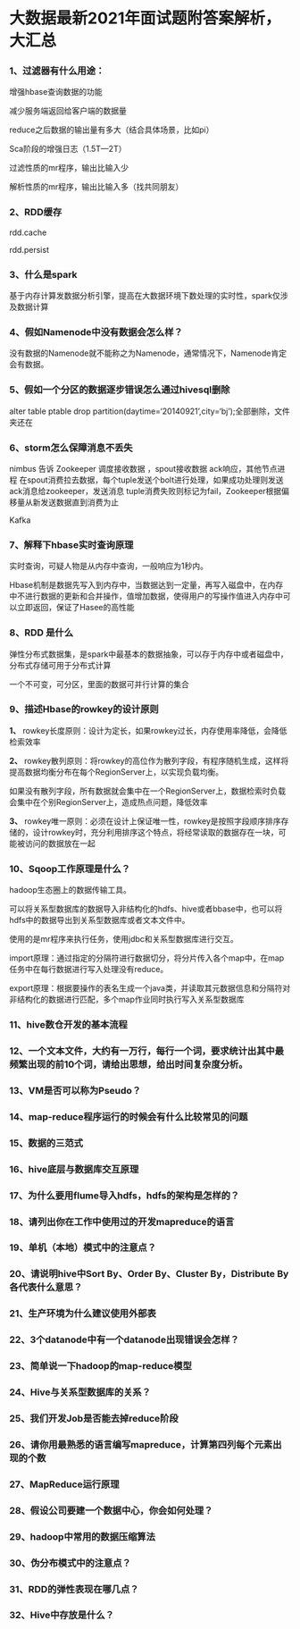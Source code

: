 # 大数据最新2021年面试题附答案解析，大汇总

### 1、过滤器有什么用途：

增强hbase查询数据的功能

减少服务端返回给客户端的数据量

reduce之后数据的输出量有多大（结合具体场景，比如pi）

Sca阶段的增强日志（1.5T—2T）

过滤性质的mr程序，输出比输入少

解析性质的mr程序，输出比输入多（找共同朋友）


### 2、RDD缓存

rdd.cache

rdd.persist


### 3、什么是spark

基于内存计算发数据分析引擎，提高在大数据环境下数处理的实时性，spark仅涉及数据计算


### 4、假如Namenode中没有数据会怎么样？

没有数据的Namenode就不能称之为Namenode，通常情况下，Namenode肯定会有数据。


### 5、假如一个分区的数据逐步错误怎么通过hivesql删除

alter table ptable drop partition(daytime=‘20140921’,city=‘bj’);全部删除，文件夹还在


### 6、storm怎么保障消息不丢失

nimbus 告诉 Zookeeper 调度接收数据 ，spout接收数据 ack响应，其他节点进程 在spout消费拉去数据，每个tuple发送个bolt进行处理，如果成功处理则发送ack消息给zookeeper，发送消息 tuple消费失败则标记为fail，Zookeeper根据偏移量从新发送数据直到消费为止

Kafka


### 7、解释下hbase实时查询原理

实时查询，可疑人物是从内存中查询，一般响应为1秒内。

Hbase机制是数据先写入到内存中，当数据达到一定量，再写入磁盘中，在内存中不进行数据的更新和合并操作，值增加数据，使得用户的写操作值进入内存中可以立即返回，保证了Hasee的高性能


### 8、RDD 是什么

弹性分布式数据集，是spark中最基本的数据抽象，可以存于内存中或者磁盘中，分布式存储可用于分布式计算

一个不可变，可分区，里面的数据可并行计算的集合


### 9、描述Hbase的rowkey的设计原则

**1、** rowkey长度原则：设计为定长，如果rowkey过长，内存使用率降低，会降低检索效率

**2、** rowkey散列原则：将rowkey的高位作为散列字段，有程序随机生成，这样将提高数据均衡分布在每个RegionServer上，以实现负载均衡。

如果没有散列字段，所有数据就会集中在一个RegionServer上，数据检索时负载会集中在个别RegionServer上，造成热点问题，降低效率

**3、** rowkey唯一原则：必须在设计上保证唯一性，rowkey是按照字段顺序排序存储的，设计rowkey时，充分利用排序这个特点，将经常读取的数据存在一块，可能被访问的数据放在一起


### 10、Sqoop工作原理是什么？

hadoop生态圈上的数据传输工具。

可以将关系型数据库的数据导入非结构化的hdfs、hive或者bbase中，也可以将hdfs中的数据导出到关系型数据库或者文本文件中。

使用的是mr程序来执行任务，使用jdbc和关系型数据库进行交互。

import原理：通过指定的分隔符进行数据切分，将分片传入各个map中，在map任务中在每行数据进行写入处理没有reduce。

export原理：根据要操作的表名生成一个java类，并读取其元数据信息和分隔符对非结构化的数据进行匹配，多个map作业同时执行写入关系型数据库


### 11、hive数仓开发的基本流程
### 12、一个文本文件，大约有一万行，每行一个词，要求统计出其中最频繁出现的前10个词，请给出思想，给出时间复杂度分析。
### 13、VM是否可以称为Pseudo？
### 14、map-reduce程序运行的时候会有什么比较常见的问题
### 15、数据的三范式
### 16、hive底层与数据库交互原理
### 17、为什么要用flume导入hdfs，hdfs的架构是怎样的？
### 18、请列出你在工作中使用过的开发mapreduce的语言
### 19、单机（本地）模式中的注意点？
### 20、请说明hive中Sort By、Order By、Cluster By，Distribute By各代表什么意思？
### 21、生产环境为什么建议使用外部表
### 22、3个datanode中有一个datanode出现错误会怎样？
### 23、简单说一下hadoop的map-reduce模型
### 24、Hive与关系型数据库的关系？
### 25、我们开发Job是否能去掉reduce阶段
### 26、请你用最熟悉的语言编写mapreduce，计算第四列每个元素出现的个数
### 27、MapReduce运行原理
### 28、假设公司要建一个数据中心，你会如何处理？
### 29、hadoop中常用的数据压缩算法
### 30、伪分布模式中的注意点？
### 31、RDD的弹性表现在哪几点？
### 32、Hive中存放是什么？





